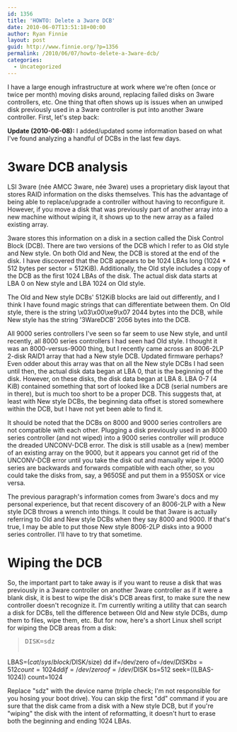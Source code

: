 ```yaml
---
id: 1356
title: 'HOWTO: Delete a 3ware DCB'
date: 2010-06-07T13:51:18+00:00
author: Ryan Finnie
layout: post
guid: http://www.finnie.org/?p=1356
permalink: /2010/06/07/howto-delete-a-3ware-dcb/
categories:
  - Uncategorized
---
```

I have a large enough infrastructure at work where we're often (once or twice per month) moving disks around, replacing failed disks on 3ware controllers, etc. One thing that often shows up is issues when an unwiped disk previously used in a 3ware controller is put into another 3ware controller. First, let's step back:

**Update (2010-06-08):** I added/updated some information based on what I've found analyzing a handful of DCBs in the last few days.

# 3ware DCB analysis

LSI 3ware (née AMCC 3ware, née 3ware) uses a proprietary disk layout that stores RAID information on the disks themselves. This has the advantage of being able to replace/upgrade a controller without having to reconfigure it. However, if you move a disk that was previously part of another array into a new machine without wiping it, it shows up to the new array as a failed existing array.

3ware stores this information on a disk in a section called the Disk Control Block (DCB). There are two versions of the DCB which I refer to as Old style and New style. On both Old and New, the DCB is stored at the end of the disk. I have discovered that the DCB appears to be 1024 LBAs long (1024 * 512 bytes per sector = 512KiB). Additionally, the Old style includes a copy of the DCB as the first 1024 LBAs of the disk. The actual disk data starts at LBA 0 on New style and LBA 1024 on Old style.

The Old and New style DCBs' 512KiB blocks are laid out differently, and I think I have found magic strings that can differentiate between them. On Old style, there is the string \x03\x00\xe9\x07 2044 bytes into the DCB, while New style has the string '3WareDCB' 2056 bytes into the DCB.

All 9000 series controllers I've seen so far seem to use New style, and until recently, all 8000 series controllers I had seen had Old style. I thought it was an 8000-versus-9000 thing, but I recently came across an 8006-2LP 2-disk RAID1 array that had a New style DCB. Updated firmware perhaps? Even odder about this array was that on all the New style DCBs I had seen until then, the actual disk data began at LBA 0, that is the beginning of the disk. However, on these disks, the disk data began at LBA 8. LBA 0-7 (4 KiB) contained something that sort of looked like a DCB (serial numbers are in there), but is much too short to be a proper DCB. This suggests that, at least with New style DCBs, the beginning data offset is stored somewhere within the DCB, but I have not yet been able to find it.

It should be noted that the DCBs on 8000 and 9000 series controllers are not compatible with each other. Plugging a disk previously used in an 8000 series controller (and not wiped) into a 9000 series controller will produce the dreaded UNCONV-DCB error. The disk is still usable as a (new) member of an existing array on the 9000, but it appears you cannot get rid of the UNCONV-DCB error until you take the disk out and manually wipe it. 9000 series are backwards and forwards compatible with each other, so you could take the disks from, say, a 9650SE and put them in a 9550SX or vice versa.

The previous paragraph's information comes from 3ware's docs and my personal experience, but that recent discovery of an 8006-2LP with a New style DCB throws a wrench into things. It could be that 3ware is actually referring to Old and New style DCBs when they say 8000 and 9000. If that's true, I may be able to put those New style 8006-2LP disks into a 9000 series controller. I'll have to try that sometime.

# Wiping the DCB

So, the important part to take away is if you want to reuse a disk that was previously in a 3ware controller on another 3ware controller as if it were a blank disk, it is best to wipe the disk's DCB areas first, to make sure the new controller doesn't recognize it. I'm currently writing a utility that can search a disk for DCBs, tell the difference between Old and New style DCBs, dump them to files, wipe them, etc. But for now, here's a short Linux shell script for wiping the DCB areas from a disk:

> <pre>DISK=sdz
LBAS=$(cat /sys/block/$DISK/size)
dd if=/dev/zero of=/dev/$DISK bs=512 count=1024
dd if=/dev/zero of=/dev/$DISK bs=512 seek=$(($LBAS-1024)) count=1024</pre>

Replace "sdz" with the device name (triple check; I'm not responsible for you hosing your boot drive). You can skip the first "dd" command if you are sure that the disk came from a disk with a New style DCB, but if you're "wiping" the disk with the intent of reformatting, it doesn't hurt to erase both the beginning and ending 1024 LBAs.
